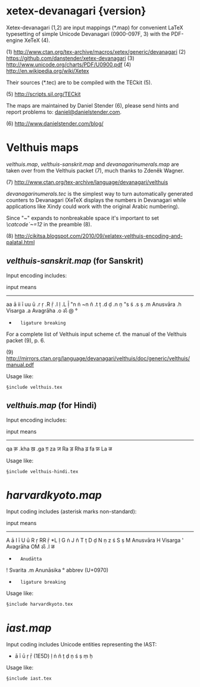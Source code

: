 # xetex-devanagari {version}

Xetex-devanagari (1,2) are input mappings (*.map) for convenient LaTeX typesetting of simple Unicode Devanagari (0900-097F, 3) with the PDF-engine XeTeX (4).

(1) <http://www.ctan.org/tex-archive/macros/xetex/generic/devanagari>
(2) <https://github.com/danstender/xetex-devanagari>
(3) <http://www.unicode.org/charts/PDF/U0900.pdf>
(4) <http://en.wikipedia.org/wiki/Xetex>

Their sources (*.tec) are to be compiled with the TECkit (5).

(5) <http://scripts.sil.org/TECkit>

The maps are maintained by Daniel Stender (6), please send hints and report problems to: <daniel@danielstender.com>.

(6) <http://www.danielstender.com/blog/>

# Velthuis maps

*velthuis.map*, *velthuis-sanskrit.map* and *devanagarinumerals.map* are taken over from the Velthuis packet (7), much thanks to Zdeněk Wagner.

(7) <http://www.ctan.org/tex-archive/language/devanagari/velthuis>

*devanagarinumerals.tec* is the simplest way to turn automatically generated counters to Devanagari (XeTeX displays the numbers in Devanagari while applications like Xindy could work with the original Arabic numbering).

Since "~" expands to nonbreakable space it's important to set *\catcode`\~=12* in the preamble (8).

(8) <http://cikitsa.blogspot.com/2010/09/xelatex-velthuis-encoding-and-palatal.html>

## *velthuis-sanskrit.map* (for Sanskrit)

Input encoding includes:

input   means
-----   -----------------
aa      ā
ii      ī
uu      ū
.r      ṛ
.R      ṝ
.l      ḷ
.L      ḹ
"n      ṅ
~n      ñ
.t      ṭ
.d      ḍ
.n      ṇ
"s      ś
.s      ṣ
.m      Anusvāra
.h      Visarga
.a      Avagrāha
.o      ॐ
@       °
+       ligature breaking

For a complete list of Velthuis input scheme cf. the manual of the Velthuis packet (9), p. 6.

(9) <http://mirrors.ctan.org/language/devanagari/velthuis/doc/generic/velthuis/manual.pdf>

Usage like:

~~~
§include velthuis.tex
~~~

## *velthuis.map* (for Hindi)

Input encoding includes:

input   means
-----   -----
qa      क़
.kha    ख़
.ga     ग़
za      ज़
Ra      ड़
Rha     ढ़
fa      फ़
La      ळ

Usage like:

~~~
§include velthuis-hindi.tex
~~~

# *harvardkyoto.map*

Input coding includes (asterisk marks non-standard):

input   means
-----   -----------------
A       ā 
I       ī 
U       ū 
R       ṛ
RR      ṝ
*L      ḷ
G       ṅ
J       ñ 
T       ṭ 
D       ḍ 
N       ṇ 
z       ś 
S       ṣ
M       Anusvāra
H       Visarga
'       Avagrāha
OM      ॐ
.l      ळ
-       Anudātta
!       Svarita
.m      Anunāsika
°       abbrev (U+0970)
+       ligature breaking

Usage like:

~~~
§include harvardkyoto.tex
~~~

# *iast.map*

Input coding includes Unicode entities
representing the IAST:

* ā ī ū ṛ ṝ (1E5D) ḷ ṅ ñ ṭ ḍ ṇ ś ṣ ṃ ḥ

Usage like:

~~~
§include iast.tex
~~~

